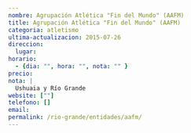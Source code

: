```yaml
---
nombre: Agrupación Atlética "Fin del Mundo" (AAFM)
title: Agrupación Atlética "Fin del Mundo" (AAFM)
categoria: atletismo
ultima-actualizacion: 2015-07-26
direccion: 
  lugar: 
horario: 
  - {dia: "", hora: "", nota: "" }
precio: 
nota: | 
  Ushuaia y Río Grande
website: [""]
telefono: []
email: 
permalink: /rio-grande/entidades/aafm/
---
```

